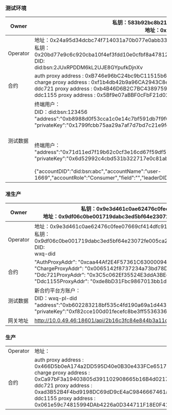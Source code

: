 ### 测试环境

| Owner    | 私钥：583b92bc8b210a639f07daac25b4631560d0907b4706ff5abfe0c363ffb3b424<br/>地址：0x6922D8af46d5e39c2a15cAa26eE692FCc118aDc5 |
| -------- | ------------------------------------------------------------ |
| Operator | 地址：0x24a95d34dcbc74f714031a70b077e0abb3306066<br />私钥：<br/>0x20bd77e9c6c920cba10f4ef3fdd10e0cfbf8a4781292d8c8d61e3891691cbe4f<br/>DID:<br/>did:bsn:2JUxRPDDM6kL2UJE8GYpufkDjnXv |
| 合约     | auth proxy address : 0xB746e96bC24bc9bC11515b6F39Cbe135d1b67a59<br/>charge proxy address : 0xf1b4db42b9a96CA2943C8e047552Fd6E05D55396<br/>ddc721 proxy address : 0xb4B46D6B2C7BC4389759f9EBE141cFE086771561<br/>ddc1155 proxy address : 0x5Bf9e07aBBF0cFbF21d02065529AE10e2Ef0a375 |
| 测试数据 | 终端用户：<br/>DID：did:bsn:123456<br/>"address":"0xb8988d0f53cca1c0e14c7bf591db7f9f0f2eb7ca",<br/>"privateKey":"0x1799fcbb75aa29a7af7d7bd7c21e9fdf16e7bd20e2fe257a24d5a0125deda31f",<br/>    <br/><br />终端用户：<br />"address":"0x71d11ed7f19b62c0cf3e16cd67f59df552321669",<br/>"privateKey":"0x6d52992c4cbd531b322717e0c81ab5baf7110cdb2f49e17bd5556992835e584c"<br/><br />{"accountDID":"did:bsn:abc","accountName":"user-1669","accountRole":"Consumer","field":"","leaderDID":"did:bsn:2JUxRPDDM6kL2UJE8GYpufkDjnXv","operatorState":"Active","platformState":"Active"} |

### 准生产

| Owner    | 私钥：0x9e3d461c0ae62476c0fee07669cf414dfc91b85c<br/>地址：0x9df06c0be001719dabc3ed5bf64e23072fe005ca28d261afe8b598ba7544f044 |
| -------- | ------------------------------------------------------------ |
| Operator | 地址：0x9e3d461c0ae62476c0fee07669cf414dfc91b85c<br />私钥：<br/>0x9df06c0be001719dabc3ed5bf64e23072fe005ca28d261afe8b598ba7544f044<br/>DID:<br/>wxq-did |
| 合约     | "AuthProxyAddr": "0xcaa44Af2E4F57361C63000094F90Ea5FD7148E61",<br/>            "ChargeProxyAddr": "0x0065142f8737234a73bd78DbcfFF452CB65bCd50",<br/>            "Ddc721ProxyAddr": "0x3C5c062Ef35524E3ddA3BEdCf4837a48973E0Ad1",<br/>            "Ddc1155ProxyAddr": "0xde8bD31Fbc9867013bb1dE1BCA2928d916583F4c" |
| 测试数据 | 新合约平台方账户：<br/>DID：wxq-pl-did<br/>"address":"0xb602283218bf535c4fd190a69a1d4432629ac806",<br/>"privateKey":"0xf82cce100d01fecefc8be3ff5536336939b95109a872f5757470210e6fa6d985"<br/> |
| 网关地址 | http://10.0.49.46:18601/api/2b16c3fc84e844b3a11d814b8c94e448/rpc |

### 生产

|          |                                                              |
| -------- | ------------------------------------------------------------ |
| Operator | 地址：                                                       |
| 合约     | auth proxy address : 0x466D5b0eA174a2DD595D40e0B30e433FCe6517F5<br/>charge proxy address : 0xCa97bF3a19403805d391102908665b16B4d0217C<br/>ddc721 proxy address : 0xad3B52B4F4bd9198DC69dD9cE4aC9846667461a2<br/>ddc1155 proxy address : 0x061e59c74815994DAb4226a0D344711F18E0F418 |

